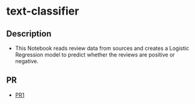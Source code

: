 
# text-classifier

## Description

- This Notebook reads review data from sources and creates a Logistic Regression model to predict whether the reviews are positive or negative.
## PR

- [PR1]()